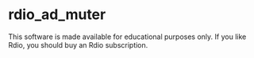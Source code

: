 rdio_ad_muter
=============

This software is made available for educational purposes only. If you like Rdio,
you should buy an Rdio subscription.
